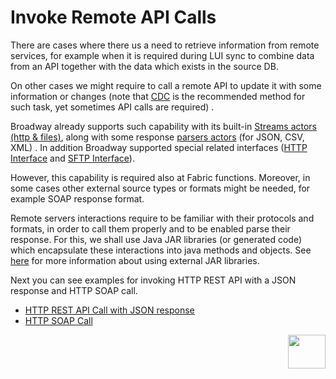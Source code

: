 # Invoke Remote API Calls

There are cases where there us a need to retrieve information from remote services, for example when it is required during LUI sync to combine data from an API together with the data which exists in the source DB. 

On other cases we might require to call a remote API to update it with some information or changes (note that [CDC](/articles/18_fabric_cdc/) is the recommended method for such task, yet sometimes API calls are required)  .

Broadway already supports such capability with its built-in [Streams actors (http & files)](/articles/19_Broadway/04_built_in_actor_types.md#streams), along with some response [parsers actors](/articles/19_Broadway/04_built_in_actor_types.md#parsers) (for JSON, CSV, XML) . In addition Broadway supported special related interfaces ([HTTP Interface](/articles/24_non_DB_interfaces/05_HTTP_interface.md#http-interface) and [SFTP Interface](/articles/24_non_DB_interfaces/02_SFTP_interface.md#sftp-interface)). 

However, this capability is required also at Fabric functions. Moreover, in some cases other external source types or formats might be needed, for example SOAP response format.

Remote servers interactions require to be familiar with their protocols and formats, in order to call them properly and to be enabled parse their response.  For this, we shall use Java JAR libraries (or generated code) which encapsulate these interactions into java methods and objects. See [here](/articles/31_external_resources/01_external_jars.md) for more information about using external JAR libraries.

Next you can see examples for invoking HTTP REST API with a JSON response and HTTP SOAP call.

* [HTTP REST API Call with JSON response](/articles/31_external_resources/03_invoke_http_rest_call_example.md) 
* [HTTP SOAP Call](/articles/31_external_resources/04_invoke_soap_call_example.md) 



[<img align="right" width="60" height="54" src="/articles/images/Next.png">](/articles/31_external_resources/03_invoke_http_rest_call_example.md)